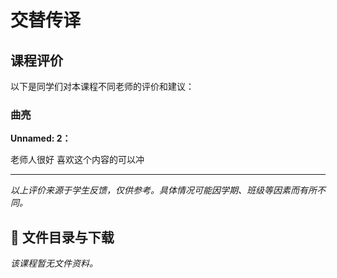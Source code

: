 # 交替传译

## 课程评价

以下是同学们对本课程不同老师的评价和建议：

### 曲亮

**Unnamed: 2：**

老师人很好 喜欢这个内容的可以冲

---

*以上评价来源于学生反馈，仅供参考。具体情况可能因学期、班级等因素而有所不同。*
## 📄 文件目录与下载

_该课程暂无文件资料。_
